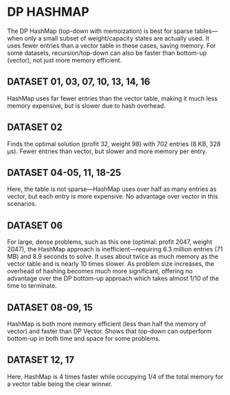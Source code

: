 # DP HASHMAP

The DP HashMap (top-down with memoization) is best for sparse tables—when only a small subset of weight/capacity states are actually used. It uses fewer entries than a vector table in these cases, saving memory. For some datasets, recursion/top-down can also be faster than bottom-up (vector), not just more memory efficient.

## DATASET 01, 03, 07, 10, 13, 14, 16

HashMap uses far fewer entries than the vector table, making it much less memory expensive, but is slower due to hash overhead.

## DATASET 02

Finds the optimal solution (profit 32, weight 98) with 702 entries (8 KB, 328 μs). Fewer entries than vector, but slower and more memory per entry.

## DATASET 04-05, 11, 18-25

Here, the table is not sparse—HashMap uses over half as many entries as vector, but each entry is more expensive. No advantage over vector in this scenarios.

## DATASET 06

For large, dense problems, such as this one (optimal: profit 2047, weight 2047), the HashMap approach is inefficient—requiring 6.3 million entries (71 MB) and 8.9 seconds to solve. It uses about twice as much memory as the vector table and is nearly 10 times slower. As problem size increases, the overhead of hashing becomes much more significant, offering no advantage over the DP bottom-up approach which takes almost 1/10 of the time to terminate.

## DATASET 08-09, 15

HashMap is both more memory efficient (less than half the memory of vector) and faster than DP Vector. Shows that top-down can outperform bottom-up in both time and space for some problems.

## DATASET 12, 17
Here, HashMap is 4 times faster while occupying 1/4 of the total memory for a vector table being the clear winner.
